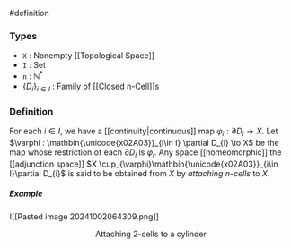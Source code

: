#definition
### Types
- `X` : Nonempty [[Topological Space]]
- `I` : Set
- `n` : $\mathbb{N}^*$
- $\left\{ D_{i} \right\}_{i \in I}$ : Family of [[Closed n-Cell]]s
### Definition
For each $i \in I$, we have a [[continuity|continuous]] map $\varphi_{i} : \partial D_{i} \to X$. Let $\varphi : \mathbin{\unicode{x02A03}}_{i\in I} \partial D_{i} \to X$ be the map whose restriction of each $\partial D_{i}$ is $\varphi_{i}$. Any space [[homeomorphic]] the [[adjunction space]] $X \cup_{\varphi}\mathbin{\unicode{x02A03}}_{i\in I}\partial D_{i}$ is said to be obtained from $X$ by *attaching n-cells* to $X$.
##### Example
![[Pasted image 20241002064309.png]]
<p style="text-align:center;">Attaching 2-cells to a cylinder</p>